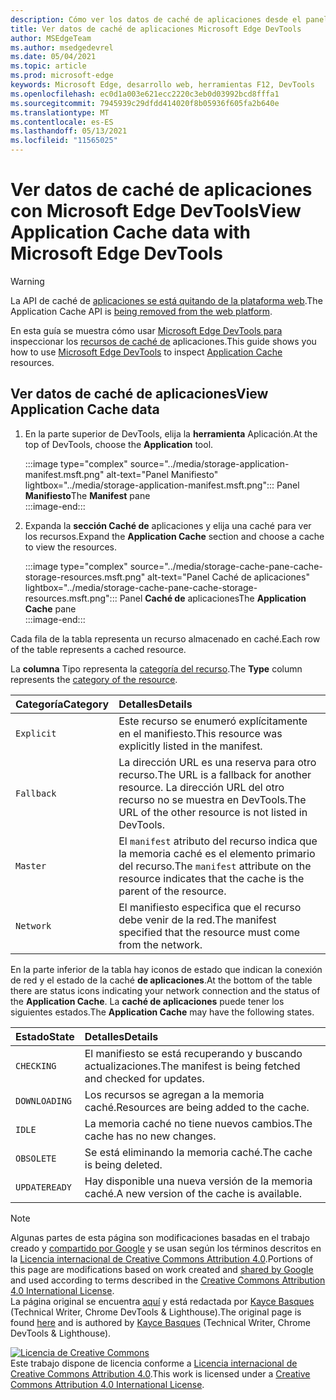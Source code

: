 ```yaml
---
description: Cómo ver los datos de caché de aplicaciones desde el panel Aplicación de Microsoft Edge DevTools.
title: Ver datos de caché de aplicaciones Microsoft Edge DevTools
author: MSEdgeTeam
ms.author: msedgedevrel
ms.date: 05/04/2021
ms.topic: article
ms.prod: microsoft-edge
keywords: Microsoft Edge, desarrollo web, herramientas F12, DevTools
ms.openlocfilehash: ec0d1a003e621ecc2220c3eb0d03992bcd8fffa1
ms.sourcegitcommit: 7945939c29dfdd414020f8b05936f605fa2b640e
ms.translationtype: MT
ms.contentlocale: es-ES
ms.lasthandoff: 05/13/2021
ms.locfileid: "11565025"
---
```

<!-- Copyright Kayce Basques 

   Licensed under the Apache License, Version 2.0 (the "License");
   you may not use this file except in compliance with the License.
   You may obtain a copy of the License at

       https://www.apache.org/licenses/LICENSE-2.0

   Unless required by applicable law or agreed to in writing, software
   distributed under the License is distributed on an "AS IS" BASIS,
   WITHOUT WARRANTIES OR CONDITIONS OF ANY KIND, either express or implied.
   See the License for the specific language governing permissions and
   limitations under the License.  -->  
# <a name="view-application-cache-data-with-microsoft-edge-devtools"></a><span data-ttu-id="f8653-104">Ver datos de caché de aplicaciones con Microsoft Edge DevTools</span><span class="sxs-lookup"><span data-stu-id="f8653-104">View Application Cache data with Microsoft Edge DevTools</span></span>  

> [!WARNING]
> <span data-ttu-id="f8653-105">La API de caché de [aplicaciones se está quitando de la plataforma web][HTMLStandardOfflineWebApplications].</span><span class="sxs-lookup"><span data-stu-id="f8653-105">The Application Cache API is [being removed from the web platform][HTMLStandardOfflineWebApplications].</span></span>  

<!--todo: Replace [HTMLStandardOfflineWebApplications] with [WebDevAppcacheRemoval].  -->  

<span data-ttu-id="f8653-106">En esta guía se muestra cómo usar [Microsoft Edge DevTools para][MicrosoftEdgeDevTools] inspeccionar los [recursos de caché de][MDNWebAPIsWindowApplicationCache] aplicaciones.</span><span class="sxs-lookup"><span data-stu-id="f8653-106">This guide shows you how to use [Microsoft Edge DevTools][MicrosoftEdgeDevTools] to inspect [Application Cache][MDNWebAPIsWindowApplicationCache] resources.</span></span>  

## <a name="view-application-cache-data"></a><span data-ttu-id="f8653-107">Ver datos de caché de aplicaciones</span><span class="sxs-lookup"><span data-stu-id="f8653-107">View Application Cache data</span></span>  

1.  <span data-ttu-id="f8653-108">En la parte superior de DevTools, elija la **herramienta** Aplicación.</span><span class="sxs-lookup"><span data-stu-id="f8653-108">At the top of DevTools, choose the **Application** tool.</span></span>  
    
    :::image type="complex" source="../media/storage-application-manifest.msft.png" alt-text="Panel Manifiesto" lightbox="../media/storage-application-manifest.msft.png":::
       <span data-ttu-id="f8653-110">Panel **Manifiesto**</span><span class="sxs-lookup"><span data-stu-id="f8653-110">The **Manifest** pane</span></span>  
    :::image-end:::  

1.  <span data-ttu-id="f8653-111">Expanda la **sección Caché de** aplicaciones y elija una caché para ver los recursos.</span><span class="sxs-lookup"><span data-stu-id="f8653-111">Expand the **Application Cache** section and choose a cache to view the resources.</span></span>  
    
    :::image type="complex" source="../media/storage-cache-pane-cache-storage-resources.msft.png" alt-text="Panel Caché de aplicaciones" lightbox="../media/storage-cache-pane-cache-storage-resources.msft.png":::
       <span data-ttu-id="f8653-113">Panel **Caché de** aplicaciones</span><span class="sxs-lookup"><span data-stu-id="f8653-113">The **Application Cache** pane</span></span>  
    :::image-end:::  

<span data-ttu-id="f8653-114">Cada fila de la tabla representa un recurso almacenado en caché.</span><span class="sxs-lookup"><span data-stu-id="f8653-114">Each row of the table represents a cached resource.</span></span>  

<span data-ttu-id="f8653-115">La **columna** Tipo representa la [categoría del recurso][MDNHTMLResourcesInAnApplicationCache].</span><span class="sxs-lookup"><span data-stu-id="f8653-115">The **Type** column represents the [category of the resource][MDNHTMLResourcesInAnApplicationCache].</span></span>  

| <span data-ttu-id="f8653-116">Categoría</span><span class="sxs-lookup"><span data-stu-id="f8653-116">Category</span></span> | <span data-ttu-id="f8653-117">Detalles</span><span class="sxs-lookup"><span data-stu-id="f8653-117">Details</span></span> |  
|:--- |:--- |  
| `Explicit` | <span data-ttu-id="f8653-118">Este recurso se enumeró explícitamente en el manifiesto.</span><span class="sxs-lookup"><span data-stu-id="f8653-118">This resource was explicitly listed in the manifest.</span></span> |  
| `Fallback` | <span data-ttu-id="f8653-119">La dirección URL es una reserva para otro recurso.</span><span class="sxs-lookup"><span data-stu-id="f8653-119">The URL is a fallback for another resource.</span></span>  <span data-ttu-id="f8653-120">La dirección URL del otro recurso no se muestra en DevTools.</span><span class="sxs-lookup"><span data-stu-id="f8653-120">The URL of the other resource is not listed in DevTools.</span></span> |  
| `Master` | <span data-ttu-id="f8653-121">El `manifest` atributo del recurso indica que la memoria caché es el elemento primario del recurso.</span><span class="sxs-lookup"><span data-stu-id="f8653-121">The `manifest` attribute on the resource indicates that the cache is the parent of the resource.</span></span> |  
| `Network` | <span data-ttu-id="f8653-122">El manifiesto especifica que el recurso debe venir de la red.</span><span class="sxs-lookup"><span data-stu-id="f8653-122">The manifest specified that the resource must come from the network.</span></span> |  

<!--todo:  replace "Master" phrasing if possible.  -->  

<span data-ttu-id="f8653-123">En la parte inferior de la tabla hay iconos de estado que indican la conexión de red y el estado de la caché **de aplicaciones**.</span><span class="sxs-lookup"><span data-stu-id="f8653-123">At the bottom of the table there are status icons indicating your network connection and the status of the **Application Cache**.</span></span>  <span data-ttu-id="f8653-124">La **caché de aplicaciones** puede tener los siguientes estados.</span><span class="sxs-lookup"><span data-stu-id="f8653-124">The **Application Cache** may have the following states.</span></span>  

| <span data-ttu-id="f8653-125">Estado</span><span class="sxs-lookup"><span data-stu-id="f8653-125">State</span></span> | <span data-ttu-id="f8653-126">Detalles</span><span class="sxs-lookup"><span data-stu-id="f8653-126">Details</span></span> |  
|:--- |:--- |  
| `CHECKING` | <span data-ttu-id="f8653-127">El manifiesto se está recuperando y buscando actualizaciones.</span><span class="sxs-lookup"><span data-stu-id="f8653-127">The manifest is being fetched and checked for updates.</span></span> |  
| `DOWNLOADING` | <span data-ttu-id="f8653-128">Los recursos se agregan a la memoria caché.</span><span class="sxs-lookup"><span data-stu-id="f8653-128">Resources are being added to the cache.</span></span> |  
| `IDLE` | <span data-ttu-id="f8653-129">La memoria caché no tiene nuevos cambios.</span><span class="sxs-lookup"><span data-stu-id="f8653-129">The cache has no new changes.</span></span> |  
| `OBSOLETE` | <span data-ttu-id="f8653-130">Se está eliminando la memoria caché.</span><span class="sxs-lookup"><span data-stu-id="f8653-130">The cache is being deleted.</span></span> |  
| `UPDATEREADY` |  <span data-ttu-id="f8653-131">Hay disponible una nueva versión de la memoria caché.</span><span class="sxs-lookup"><span data-stu-id="f8653-131">A new version of the cache is available.</span></span> |  

<!-- links -->  

[MicrosoftEdgeDevTools]: ../../devtools-guide-chromium/index.md "Microsoft Edge (Chromium) Developer Tools | Microsoft Docs"  

[HTMLStandardOfflineWebApplications]: https://html.spec.whatwg.org/multipage/offline.html#offline "Aplicaciones web sin conexión: estándar HTML"  

[MDNHTMLResourcesInAnApplicationCache]: https://developer.mozilla.org/docs/Web/HTML/Using_the_application_cache#Resources_in_an_application_cache "Recursos en una memoria caché de aplicaciones | MDN"  
[MDNWebAPIsWindowApplicationCache]: https://developer.mozilla.org/docs/Web/API/Window/applicationCache "Window.applicationCache: API web | MDN"  

[WebDevAppcacheRemoval]: https://web.dev/appcache-removal "Preparación para la eliminación de AppCache | web.dev"  

> [!NOTE]
> <span data-ttu-id="f8653-137">Algunas partes de esta página son modificaciones basadas en el trabajo creado y [compartido por Google][GoogleSitePolicies] y se usan según los términos descritos en la [Licencia internacional de Creative Commons Attribution 4.0][CCA4IL].</span><span class="sxs-lookup"><span data-stu-id="f8653-137">Portions of this page are modifications based on work created and [shared by Google][GoogleSitePolicies] and used according to terms described in the [Creative Commons Attribution 4.0 International License][CCA4IL].</span></span>  
> <span data-ttu-id="f8653-138">La página original se encuentra [aquí](https://developers.google.com/web/tools/chrome-devtools/storage/applicationcache) y está redactada por [Kayce Basques][KayceBasques] \(Technical Writer, Chrome DevTools \& Lighthouse\).</span><span class="sxs-lookup"><span data-stu-id="f8653-138">The original page is found [here](https://developers.google.com/web/tools/chrome-devtools/storage/applicationcache) and is authored by [Kayce Basques][KayceBasques] \(Technical Writer, Chrome DevTools \& Lighthouse\).</span></span>  

[![Licencia de Creative Commons][CCby4Image]][CCA4IL]  
<span data-ttu-id="f8653-140">Este trabajo dispone de licencia conforme a [Licencia internacional de Creative Commons Attribution 4.0][CCA4IL].</span><span class="sxs-lookup"><span data-stu-id="f8653-140">This work is licensed under a [Creative Commons Attribution 4.0 International License][CCA4IL].</span></span>  

[CCA4IL]: https://creativecommons.org/licenses/by/4.0  
[CCby4Image]: https://i.creativecommons.org/l/by/4.0/88x31.png  
[GoogleSitePolicies]: https://developers.google.com/terms/site-policies  
[KayceBasques]: https://developers.google.com/web/resources/contributors#kayce-basques  
